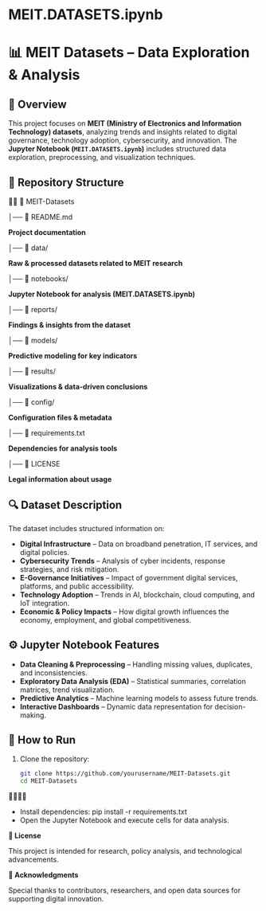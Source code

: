 # MEIT.DATASETS.ipynb
# 📊 MEIT Datasets – Data Exploration & Analysis

## 📌 Overview
This project focuses on **MEIT (Ministry of Electronics and Information Technology) datasets**, analyzing trends and insights related to digital governance, technology adoption, cybersecurity, and innovation. The **Jupyter Notebook (`MEIT.DATASETS.ipynb`)** includes structured data exploration, preprocessing, and visualization techniques.

## 📁 Repository Structure


📂 MEIT-Datasets

│── 📄 README.md   

 **Project documentation**
 
│── 📂 data/           

 **Raw & processed datasets related to MEIT research**
 
│── 📂 notebooks/ 

 **Jupyter Notebook for analysis (MEIT.DATASETS.ipynb)**
 
│── 📂 reports/  

 **Findings & insights from the dataset**
 
│── 📂 models/        

 **Predictive modeling for key indicators**
 
│── 📂 results/               

 **Visualizations & data-driven conclusions**
 
│── 📂 config/                

 **Configuration files & metadata** 
 
│── 📄 requirements.txt     

 **Dependencies for analysis tools**
 
│── 📄 LICENSE    

**Legal information about usage**

## 🔍 Dataset Description
The dataset includes structured information on:
- **Digital Infrastructure** – Data on broadband penetration, IT services, and digital policies.
- **Cybersecurity Trends** – Analysis of cyber incidents, response strategies, and risk mitigation.
- **E-Governance Initiatives** – Impact of government digital services, platforms, and public accessibility.
- **Technology Adoption** – Trends in AI, blockchain, cloud computing, and IoT integration.
- **Economic & Policy Impacts** – How digital growth influences the economy, employment, and global competitiveness.

## ⚙️ Jupyter Notebook Features
- **Data Cleaning & Preprocessing** – Handling missing values, duplicates, and inconsistencies.
- **Exploratory Data Analysis (EDA)** – Statistical summaries, correlation matrices, trend visualization.
- **Predictive Analytics** – Machine learning models to assess future trends.
- **Interactive Dashboards** – Dynamic data representation for decision-making.

## 🚀 How to Run
1. Clone the repository:
   ```bash
   git clone https://github.com/yourusername/MEIT-Datasets.git
   cd MEIT-Datasets


- Install dependencies:
pip install -r requirements.txt
- Open the Jupyter Notebook and execute cells for data analysis.
  
**📜 License**

  This project is intended for research, policy analysis, and technological advancements.
  
 **🙌 Acknowledgments**
  
  Special thanks to contributors, researchers, and open data sources for supporting digital innovation.
